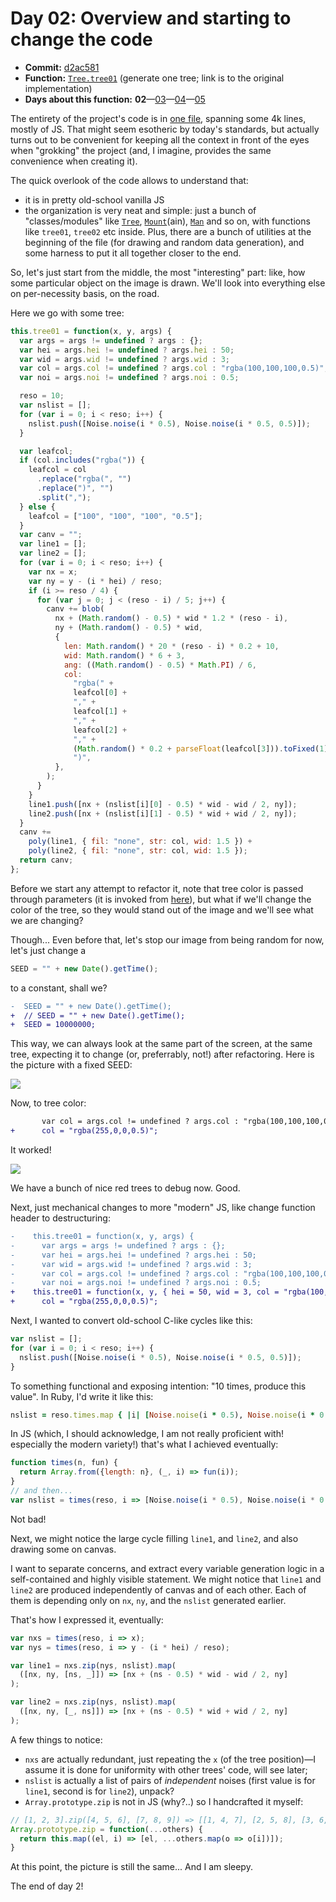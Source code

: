 # Day 02: Overview and starting to change the code

* **Commit:** [d2ac581](https://github.com/zverok/grok-shan-shui/commit/d2ac5814aff6beca016df1e67ac38ce55cebec91)
* **Function:** [`Tree.tree01`](https://github.com/zverok/grok-shan-shui/blob/main/original.html#L744) (generate one tree; link is to the original implementation)
* **Days about this function:** **02**—[03](day03.md)—[04](day04.md)—[05](day05.md)

The entirety of the project's code is in [one file](https://github.com/LingDong-/shan-shui-inf/blob/master/index.html), spanning some 4k lines, mostly of JS. That might seem esotheric by today's standards, but actually turns out to be convenient for keeping all the context in front of the eyes when "grokking" the project (and, I imagine, provides the same convenience when creating it).

The quick overlook of the code allows to understand that:
* it is in pretty old-school vanilla JS
* the organization is very neat and simple: just a bunch of "classes/modules" like [`Tree`](https://github.com/zverok/grok-shan-shui/blob/main/original.html#L743), [`Mount`](https://github.com/zverok/grok-shan-shui/blob/main/original.html#L1727)(ain), [`Man`](https://github.com/zverok/grok-shan-shui/blob/main/original.html#L3324) and so on, with functions like `tree01`, `tree02` etc inside. Plus, there are a bunch of utilities at the beginning of the file (for drawing and random data generation), and some harness to put it all together closer to the end.

So, let's just start from the middle, the most "interesting" part: like, how some particular object on the image is drawn. We'll look into everything else on per-necessity basis, on the road.

Here we go with some tree:

```js
this.tree01 = function(x, y, args) {
  var args = args != undefined ? args : {};
  var hei = args.hei != undefined ? args.hei : 50;
  var wid = args.wid != undefined ? args.wid : 3;
  var col = args.col != undefined ? args.col : "rgba(100,100,100,0.5)";
  var noi = args.noi != undefined ? args.noi : 0.5;

  reso = 10;
  var nslist = [];
  for (var i = 0; i < reso; i++) {
    nslist.push([Noise.noise(i * 0.5), Noise.noise(i * 0.5, 0.5)]);
  }

  var leafcol;
  if (col.includes("rgba(")) {
    leafcol = col
      .replace("rgba(", "")
      .replace(")", "")
      .split(",");
  } else {
    leafcol = ["100", "100", "100", "0.5"];
  }
  var canv = "";
  var line1 = [];
  var line2 = [];
  for (var i = 0; i < reso; i++) {
    var nx = x;
    var ny = y - (i * hei) / reso;
    if (i >= reso / 4) {
      for (var j = 0; j < (reso - i) / 5; j++) {
        canv += blob(
          nx + (Math.random() - 0.5) * wid * 1.2 * (reso - i),
          ny + (Math.random() - 0.5) * wid,
          {
            len: Math.random() * 20 * (reso - i) * 0.2 + 10,
            wid: Math.random() * 6 + 3,
            ang: ((Math.random() - 0.5) * Math.PI) / 6,
            col:
              "rgba(" +
              leafcol[0] +
              "," +
              leafcol[1] +
              "," +
              leafcol[2] +
              "," +
              (Math.random() * 0.2 + parseFloat(leafcol[3])).toFixed(1) +
              ")",
          },
        );
      }
    }
    line1.push([nx + (nslist[i][0] - 0.5) * wid - wid / 2, ny]);
    line2.push([nx + (nslist[i][1] - 0.5) * wid + wid / 2, ny]);
  }
  canv +=
    poly(line1, { fil: "none", str: col, wid: 1.5 }) +
    poly(line2, { fil: "none", str: col, wid: 1.5 });
  return canv;
};
```

Before we start any attempt to refactor it, note that tree color is passed through parameters (it is invoked from [here](https://github.com/zverok/grok-shan-shui/blob/main/original.html#L1924)), but what if we'll change the color of the tree, so they would stand out of the image and we'll see what we are changing?

Though... Even before that, let's stop our image from being random for now, let's just change a
```js
SEED = "" + new Date().getTime();
```
to a constant, shall we?
```diff
-  SEED = "" + new Date().getTime();
+  // SEED = "" + new Date().getTime();
+  SEED = 10000000;
```

This way, we can always look at the same part of the screen, at the same tree, expecting it to change (or, preferrably, not!) after refactoring. Here is the picture with a fixed SEED:

![](image01.png)

Now, to tree color:
```diff
       var col = args.col != undefined ? args.col : "rgba(100,100,100,0.5)";
+      col = "rgba(255,0,0,0.5)";
```
It worked!

![](image02.png)

We have a bunch of nice red trees to debug now. Good.

Next, just mechanical changes to more "modern" JS, like change function header to destructuring:
```diff
-    this.tree01 = function(x, y, args) {
-      var args = args != undefined ? args : {};
-      var hei = args.hei != undefined ? args.hei : 50;
-      var wid = args.wid != undefined ? args.wid : 3;
-      var col = args.col != undefined ? args.col : "rgba(100,100,100,0.5)";
-      var noi = args.noi != undefined ? args.noi : 0.5;
+    this.tree01 = function(x, y, { hei = 50, wid = 3, col = "rgba(100,100,100,0.5)", noi = 0.5 }) {
+      col = "rgba(255,0,0,0.5)";
```

Next, I wanted to convert old-school C-like cycles like this:
```js
var nslist = [];
for (var i = 0; i < reso; i++) {
  nslist.push([Noise.noise(i * 0.5), Noise.noise(i * 0.5, 0.5)]);
}
```
To something functional and exposing intention: "10 times, produce this value". In Ruby, I'd write it like this:
```ruby
nslist = reso.times.map { |i| [Noise.noise(i * 0.5), Noise.noise(i * 0.5, 0.5)] }
```

In JS (which, I should acknowledge, I am not really proficient with! especially the modern variety!) that's what I achieved eventually:
```js
function times(n, fun) {
  return Array.from({length: n}, (_, i) => fun(i));
}
// and then...
var nslist = times(reso, i => [Noise.noise(i * 0.5), Noise.noise(i * 0.5, 0.5)]);
```

Not bad!

Next, we might notice the large cycle filling `line1`, and `line2`, and also drawing some on canvas.

I want to separate concerns, and extract every variable generation logic in a self-contained and highly visible statement. We might notice that `line1` and `line2` are produced independently of canvas and of each other. Each of them is depending only on `nx`, `ny`, and the `nslist` generated earlier.

That's how I expressed it, eventually:
```js
var nxs = times(reso, i => x);
var nys = times(reso, i => y - (i * hei) / reso);

var line1 = nxs.zip(nys, nslist).map(
  ([nx, ny, [ns, _]]) => [nx + (ns - 0.5) * wid - wid / 2, ny]
);

var line2 = nxs.zip(nys, nslist).map(
  ([nx, ny, [_, ns]]) => [nx + (ns - 0.5) * wid + wid / 2, ny]
);
```

A few things to notice:
* `nxs` are actually redundant, just repeating the `x` (of the tree position)—I assume it is done for uniformity with other trees' code, will see later;
* `nslist` is actually a list of pairs of _independent_ noises (first value is for `line1`, second is for `line2`), unpack?
* `Array.prototype.zip` is not in JS (why?..) so I handcrafted it myself:
```js
// [1, 2, 3].zip([4, 5, 6], [7, 8, 9]) => [[1, 4, 7], [2, 5, 8], [3, 6, 9]]
Array.prototype.zip = function(...others) {
  return this.map((el, i) => [el, ...others.map(o => o[i])]);
}
```

At this point, the picture is still the same... And I am sleepy.

The end of day 2!

